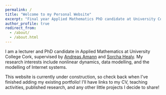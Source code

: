 ```yaml
---
permalink: /
title: "Welcome to my Personal Website"
excerpt: "Final year Applied Mathematics PhD candidate at University College Cork. Research interests include: Dynamical Systems, Data Modelling, Internet Systems"
author_profile: true
redirect_from: 
  - /about/
  - /about.html
---
```


I am a lecturer and PhD candidate in Applied Mathematics at University College Cork, supervised by [Andreas Amann](http://publish.ucc.ie/researchprofiles/D019/aamann) and [Sorcha Healy](https://www.linkedin.com/in/sorchahealy/). My research interests include nonlinear dynamics, data modelling, and the modelling of Internet systems.

This website is currently under construction, so check back when I've finished adding my existing portfolio! I'll have links to my CV, teaching activities, published research, and any other little projects I decide to share!
